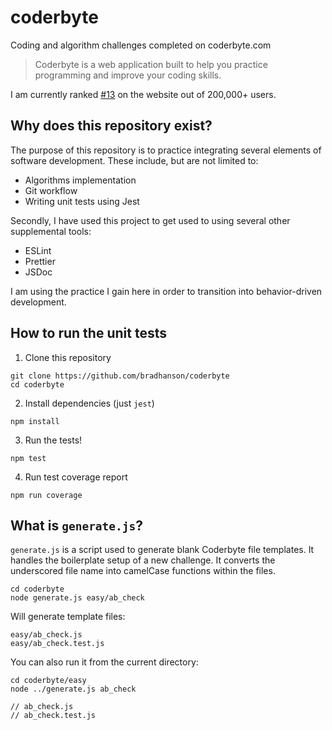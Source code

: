 # coderbyte

Coding and algorithm challenges completed on coderbyte.com

> Coderbyte is a web application built to help you practice programming and improve your coding skills.

I am currently ranked [#13](https://www.coderbyte.com/profile/bhanson) on the website out of 200,000+ users.

## Why does this repository exist?

The purpose of this repository is to practice integrating several elements of software development. These include, but are not limited to:

-   Algorithms implementation
-   Git workflow
-   Writing unit tests using Jest

Secondly, I have used this project to get used to using several other supplemental tools:

-   ESLint
-   Prettier
-   JSDoc

I am using the practice I gain here in order to transition into behavior-driven development.

## How to run the unit tests

1.  Clone this repository

```
git clone https://github.com/bradhanson/coderbyte
cd coderbyte
```

2.  Install dependencies (just `jest`)

```
npm install
```

3.  Run the tests!

```
npm test
```

4.  Run test coverage report

```
npm run coverage
```

## What is `generate.js`?

`generate.js` is a script used to generate blank Coderbyte file templates. It handles the boilerplate setup of a new challenge. It converts the underscored file name into camelCase functions within the files.

```
cd coderbyte
node generate.js easy/ab_check
```

Will generate template files:

```
easy/ab_check.js
easy/ab_check.test.js
```

You can also run it from the current directory:

```
cd coderbyte/easy
node ../generate.js ab_check

// ab_check.js
// ab_check.test.js
```
